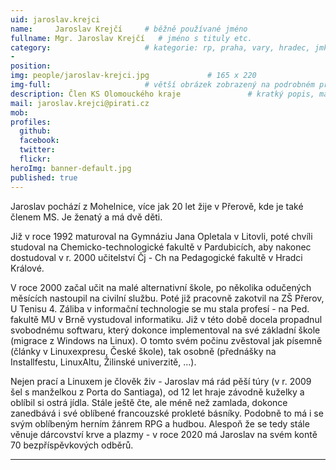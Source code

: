```yaml
---
uid: jaroslav.krejci
name:     Jaroslav Krejčí     # běžně používané jméno
fullname: Mgr. Jaroslav Krejčí   # jméno s tituly etc.
category:                     # kategorie: rp, praha, vary, hradec, jmk, senat
- 
position: 
img: people/jaroslav-krejci.jpg             # 165 x 220
img-full:                     # větší obrázek zobrazený na podrobném profilu
description: Člen KS Olomouckého kraje               # kratký popis, max 160 znaků
mail: jaroslav.krejci@pirati.cz
mob: 
profiles:
  github:
  facebook:       
  twitter:        
  flickr: 
heroImg: banner-default.jpg
published: true
---
```


Jaroslav pochází z Mohelnice, více jak 20 let žije v Přerově, kde je také členem MS. Je ženatý a má dvě děti.

Již v roce 1992 maturoval na Gymnáziu Jana Opletala v Litovli, poté chvíli studoval na Chemicko-technologické fakultě v Pardubicích, aby nakonec dostudoval v r. 2000 učitelství Čj - Ch na Pedagogické fakultě v Hradci Králové.

V roce 2000 začal učit na malé alternativní škole, po několika odučených měsících nastoupil na civilní službu. Poté již pracovně zakotvil na ZŠ Přerov, U Tenisu 4. Záliba v informační technologie se mu stala profesí - na Ped. fakultě MU v Brně vystudoval informatiku. Již v této době docela propadnul svobodnému softwaru, který dokonce implementoval na své základní škole (migrace z Windows na Linux). O tomto svém počinu zvěstoval jak písemně (články v Linuxexpresu, České škole), tak osobně (přednášky na Installfestu, LinuxAltu, Žilinské univerzitě, ...).

Nejen prací a Linuxem je člověk živ - Jaroslav má rád pěší túry (v r. 2009 šel s manželkou z Porta do Santiaga), od 12 let hraje závodně kuželky a oblíbil si ostrá jídla. Stále ještě čte, ale méně než zamlada, dokonce zanedbává i své oblíbené francouzské prokleté básníky. Podobně to má i se svým oblíbeným herním žánrem RPG a hudbou. Alespoň že se tedy stále věnuje dárcovství krve a plazmy - v roce 2020 má Jaroslav na svém kontě 70 bezpříspěvkových odběrů.

---
